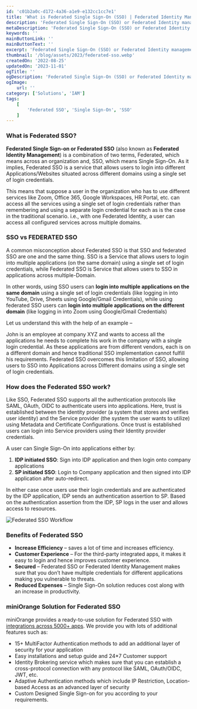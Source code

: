 ```yaml
---
id: 'c01b2a0c-d172-4a36-a1e9-e132cc1cc7e1'
title: 'What is Federated Single Sign-On (SSO) | Federated Identity Management (FIM)'
description: 'Federated Single Sign-On (SSO) or Federated Identity management means integration with an application across an organization.'
metaDescription: 'Federated Single Sign-On (SSO) or Federated Identity management means integration with an application across an organization.'
keywords: ''
mainButtonLink: ''
mainButtonText: ''
excerpt: 'Federated Single Sign-On (SSO) or Federated Identity management means integration with an application across an organization.'
thumbnail: '/blog/assets/2023/federated-sso.webp'
createdOn: '2022-08-25'
updatedOn: '2023-11-01'
ogTitle: ''
ogDescription: 'Federated Single Sign-On (SSO) or Federated Identity management means integration with an application across an organization.'
ogImage:
    url: ''
category: ['Solutions', 'IAM']
tags:
    [
        'Federated SSO', 'Single Sign-On', 'SSO' 
    ]
---
```


### What is Federated SSO? 

**Federated Single Sign-on or Federated SSO** (also known as **Federated Identity Management**) is a combination of two terms, Federated, which means across an organization and, SSO, which means Single Sign-On. As it implies, Federated SSO is a service that allows users to login into different Applications/Websites situated across different domains using a single set of login credentials. 

This means that suppose a user in the organization who has to use different services like Zoom, Office 365, Google Workspaces, HR Portal, etc. can access all the services using a single set of login credentials rather than remembering and using a separate login credential for each as is the case in the traditional scenario. i.e., with one Federated Identity, a user can access all configured services across multiple domains.


### SSO vs FEDERATED SSO

A common misconception about Federated SSO is that SSO and federated SSO are one and the same thing. SSO is a Service that allows users to login into multiple applications (on the same domain) using a single set of login credentials, while Federated SSO is Service that allows users to SSO in applications across multiple-Domain. 

In other words, using SSO users can **login into multiple applications on the same domain** using a single set of login credentials (like logging in into YouTube, Drive, Sheets using Google/Gmail Credentials), while using federated SSO users can **login into multiple applications on the different domain** (like logging in into Zoom using Google/Gmail Credentials)

Let us understand this with the help of an example – 

John is an employee at company XYZ and wants to access all the applications he needs to complete his work in the company with a single login credential. As these applications are from different vendors, each is on a different domain and hence traditional SSO implementation cannot fulfill his requirements. Federated SSO overcomes this limitation of SSO, allowing users to SSO into Applications across Different domains using a single set of login credentials.

### How does the Federated SSO work?

Like SSO, Federated SSO supports all the authentication protocols like SAML, OAuth, OIDC to authenticate users into applications. Here, trust is established between the identity provider (a system that stores and verifies user identity) and the Service provider (the system the user wants to utilize) using Metadata and Certificate Configurations. Once trust is established users can login into Service providers using their Identity provider credentials. 

A user can Single Sign-On into applications either by:

1. **IDP initiated SSO**: Sign into IDP application and then login onto company applications
2. **SP initiated SSO**: Login to Company application and then signed into IDP application after auto-redirect.

In either case once users use their login credentials and are authenticated by the IDP application, IDP sends an authentication assertion to SP. Based on the authentication assertion from the IDP, SP logs in the user and allows access to resources.

![Federated SSO Workflow](/blog/assets/2023/federated-sso-workflow.webp)

###  Benefits of Federated SSO

- **Increase Efficiency** – saves a lot of time and increases efficiency. 
- **Customer Experience** – For the third-party integrated apps, it makes it easy to login and hence improves customer experience. 
- **Secured** – Federated SSO or Federated Identity Management makes sure that you don’t have multiple credentials for different applications making you vulnerable to threats.
- **Reduced Expenses** – Single Sign-On solution reduces cost along with an increase in productivity.


### miniOrange Solution for Federated SSO

miniOrange provides a ready-to-use solution for Federated SSO with [integrations across 5000+ apps](https://www.miniorange.com/iam/integrations/).  We provide you with lots of additional features such as: 

- 15+ MultiFactor Authentication methods to add an additional layer of security for your application 
- Easy installations and setup guide and 24*7 Customer support 
- Identity Brokering service which makes sure that you can establish a cross-protocol connection with any protocol like SAML, OAuth/OIDC, JWT, etc.
- Adaptive Authentication methods which include IP Restriction, Location-based Access as an advanced layer of security 
- Custom Designed Single Sign-on for you according to your requirements.

